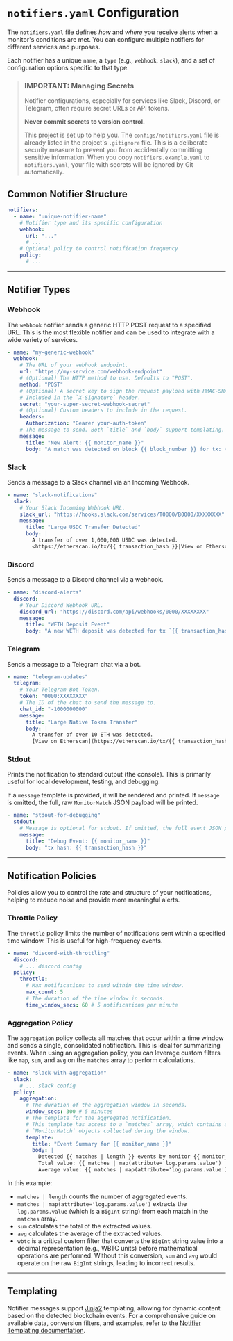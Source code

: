 # `notifiers.yaml` Configuration

The `notifiers.yaml` file defines *how* and *where* you receive alerts when a monitor's conditions are met. You can configure multiple notifiers for different services and purposes.

Each notifier has a unique `name`, a `type` (e.g., `webhook`, `slack`), and a set of configuration options specific to that type.

> ### **IMPORTANT: Managing Secrets**
>
> Notifier configurations, especially for services like Slack, Discord, or Telegram, often require secret URLs or API tokens.
>
> **Never commit secrets to version control.**
>
> This project is set up to help you. The `configs/notifiers.yaml` file is already listed in the project's `.gitignore` file. This is a deliberate security measure to prevent you from accidentally committing sensitive information. When you copy `notifiers.example.yaml` to `notifiers.yaml`, your file with secrets will be ignored by Git automatically.

## Common Notifier Structure

```yaml
notifiers:
  - name: "unique-notifier-name"
    # Notifier type and its specific configuration
    webhook:
      url: "..."
      # ...
    # Optional policy to control notification frequency
    policy:
      # ...
```

---

## Notifier Types

### Webhook

The `webhook` notifier sends a generic HTTP POST request to a specified URL. This is the most flexible notifier and can be used to integrate with a wide variety of services.

```yaml
- name: "my-generic-webhook"
  webhook:
    # The URL of your webhook endpoint.
    url: "https://my-service.com/webhook-endpoint"
    # (Optional) The HTTP method to use. Defaults to "POST".
    method: "POST"
    # (Optional) A secret key to sign the request payload with HMAC-SHA256.
    # Included in the `X-Signature` header.
    secret: "your-super-secret-webhook-secret"
    # (Optional) Custom headers to include in the request.
    headers:
      Authorization: "Bearer your-auth-token"
    # The message to send. Both `title` and `body` support templating.
    message:
      title: "New Alert: {{ monitor_name }}"
      body: "A match was detected on block {{ block_number }} for tx: {{ transaction_hash }}"
```

### Slack

Sends a message to a Slack channel via an Incoming Webhook.

```yaml
- name: "slack-notifications"
  slack:
    # Your Slack Incoming Webhook URL.
    slack_url: "https://hooks.slack.com/services/T0000/B0000/XXXXXXXX"
    message:
      title: "Large USDC Transfer Detected"
      body: |
        A transfer of over 1,000,000 USDC was detected.
        <https://etherscan.io/tx/{{ transaction_hash }}|View on Etherscan>
```

### Discord

Sends a message to a Discord channel via a webhook.

```yaml
- name: "discord-alerts"
  discord:
    # Your Discord Webhook URL.
    discord_url: "https://discord.com/api/webhooks/0000/XXXXXXXX"
    message:
      title: "WETH Deposit Event"
      body: "A new WETH deposit was detected for tx `{{ transaction_hash }}`."
```

### Telegram

Sends a message to a Telegram chat via a bot.

```yaml
- name: "telegram-updates"
  telegram:
    # Your Telegram Bot Token.
    token: "0000:XXXXXXXX"
    # The ID of the chat to send the message to.
    chat_id: "-1000000000"
    message:
      title: "Large Native Token Transfer"
      body: |
        A transfer of over 10 ETH was detected.
        [View on Etherscan](https://etherscan.io/tx/{{ transaction_hash }})
```

### Stdout

Prints the notification to standard output (the console). This is primarily useful for local development, testing, and debugging.

If a `message` template is provided, it will be rendered and printed. If `message` is omitted, the full, raw `MonitorMatch` JSON payload will be printed.

```yaml
- name: "stdout-for-debugging"
  stdout:
    # Message is optional for stdout. If omitted, the full event JSON payload is printed.
    message:
      title: "Debug Event: {{ monitor_name }}"
      body: "tx hash: {{ transaction_hash }}"
```

---

## Notification Policies

Policies allow you to control the rate and structure of your notifications, helping to reduce noise and provide more meaningful alerts.

### Throttle Policy

The `throttle` policy limits the number of notifications sent within a specified time window. This is useful for high-frequency events.

```yaml
- name: "discord-with-throttling"
  discord:
    # ... discord config
  policy:
    throttle:
      # Max notifications to send within the time window.
      max_count: 5
      # The duration of the time window in seconds.
      time_window_secs: 60 # 5 notifications per minute
```

### Aggregation Policy

The `aggregation` policy collects all matches that occur within a time window and sends a single, consolidated notification. This is ideal for summarizing events. When using an aggregation policy, you can leverage custom filters like `map`, `sum`, and `avg` on the `matches` array to perform calculations.

```yaml
- name: "slack-with-aggregation"
  slack:
    # ... slack config
  policy:
    aggregation:
      # The duration of the aggregation window in seconds.
      window_secs: 300 # 5 minutes
      # The template for the aggregated notification.
      # This template has access to a `matches` array, which contains all the
      # `MonitorMatch` objects collected during the window.
      template:
        title: "Event Summary for {{ monitor_name }}"
        body: |
          Detected {{ matches | length }} events by monitor {{ monitor_name }}.
          Total value: {{ matches | map(attribute='log.params.value') | sum | wbtc }} WBTC
          Average value: {{ matches | map(attribute='log.params.value') | avg | wbtc }} WBTC
```

In this example:
*   `matches | length` counts the number of aggregated events.
*   `matches | map(attribute='log.params.value')` extracts the `log.params.value` (which is a `BigInt` string) from each match in the `matches` array.
*   `sum` calculates the total of the extracted values.
*   `avg` calculates the average of the extracted values.
*   `wbtc` is a critical custom filter that converts the `BigInt` string value into a decimal representation (e.g., WBTC units) before mathematical operations are performed. Without this conversion, `sum` and `avg` would operate on the raw `BigInt` strings, leading to incorrect results.

---

## Templating

Notifier messages support [Jinja2](https://jinja.palletsprojects.com/) templating, allowing for dynamic content based on the detected blockchain events. For a comprehensive guide on available data, conversion filters, and examples, refer to the [Notifier Templating documentation](./notifier_templating.md).
